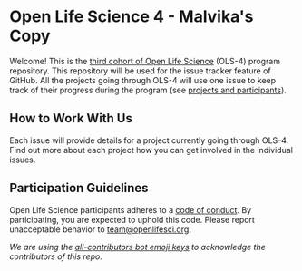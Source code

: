 # Open Life Science 4 - Malvika's Copy


Welcome! This is the [third cohort of Open Life Science](https://openlifesci.org/ols-4) (OLS-4) program repository. 
This repository will be used for the issue tracker feature of GitHub. 
All the projects going through OLS-4 will use one issue to keep track of their progress during the program (see [projects and participants](https://openlifesci.org/ols-4/projects-participants/)).

## How to Work With Us

Each issue will provide details for a project currently going through OLS-4. 
Find out more about each project how you can get involved in the individual issues.

## Participation Guidelines

Open Life Science participants adheres to a [code of conduct](CODE_OF_CONDUCT.md). 
By participating, you are expected to uphold this code. Please report unacceptable behavior to [team@openlifesci.org](mailto:team@openlifesci.org).

*We are using the [all-contributors bot emoji keys](https://allcontributors.org/) to acknowledge the contributors of this repo.*


